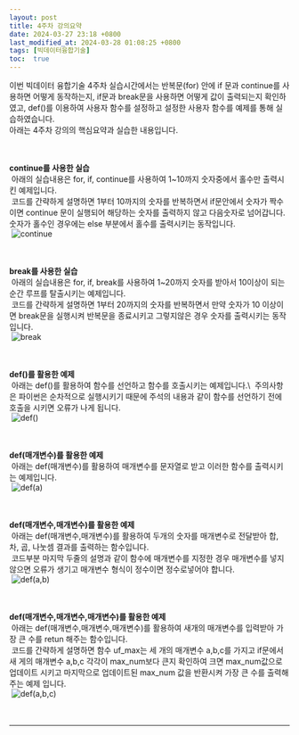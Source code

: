 ```yaml
---
layout: post
title: 4주차 강의요약
date: 2024-03-27 23:18 +0800
last_modified_at: 2024-03-28 01:08:25 +0800
tags: [빅데이터융합기술]
toc:  true
---
```



이번 빅데이터 융합기술 4주차 실습시간에서는 반복문(for) 안에 if 문과 continue를 사용하면 어떻게 동작하는지, if문과 break문을 사용하면 어떻게 값이 출력되는지 확인하였고, def()를 이용하여 사용자 함수를 설정하고 설정한 사용자 함수를 예제를 통해 실습하였습니다.\
아래는 4주차 강의의 핵심요약과 실습한 내용입니다.\
<br/> 
<br/> 

**continue를 사용한 실습**\
&nbsp;아래의 실습내용은 for, if, continue를 사용하여 1~10까지 숫자중에서 홀수만 출력시킨 예제입니다.\
&nbsp;코드를 간략하게 설명하면 1부터 10까지의 숫자를 반복하면서 if문안에서 숫자가 짝수이면 continue 문이 실행되어 해당하는 숫자를 출력하지 않고 다음숫자로 넘어갑니다. 숫자가 홀수인 경우에는 else 부분에서 홀수를 출력시키는 동작입니다.\
&nbsp;![continue](https://github.com/j-s-eee/j-s-eee/assets/163078421/985d0d53-06d7-4e82-a031-ac35450ceb80)\
<br/> 
<br/>

**break를 사용한 실습**\
&nbsp;아래의 실습내용은 for, if, break를 사용하여 1~20까지 숫자를 받아서 10이상이 되는 순간 루프를 탈출시키는 예제입니다.\
&nbsp;코드를 간략하게 설명하면 1부터 20까지의 숫자를 반복하면서 만약 숫자가 10 이상이면 break문을 실행시켜 반복문을 종료시키고 그렇지않은 경우 숫자를 출력시키는 동작입니다.\
&nbsp;![break](https://github.com/j-s-eee/j-s-eee/assets/163078421/815fbc57-8ba8-4c96-928d-a3cacde8bc0c)\
<br/>
<br/>

**def()를 활용한 예제**\
&nbsp;아래는 def()를 활용하여 함수를 선언하고 함수를 호출시키는 예제입니다.\ 
&nbsp;주의사항은 파이썬은 순차적으로 실행시키기 때문에 주석의 내용과 같이 함수를 선언하기 전에 호출을 시키면 오류가 나게 됩니다.\
&nbsp;![def()](https://github.com/j-s-eee/j-s-eee/assets/163078421/0ffbc654-bbae-460f-b1e5-0c6adda75fc0)\
<br/> 
<br/>

**def(매개변수)를 활용한 예제**\
&nbsp;아래는 def(매개변수)를 활용하여 매개변수를 문자열로 받고 이러한 함수를 출력시키는 예제입니다.\
&nbsp;![def(a)](https://github.com/j-s-eee/j-s-eee/assets/163078421/4f88344b-acc4-4279-b578-d1db09ac7812)\
<br/> 
<br/> 


**def(매개변수,매개변수)를 활용한 예제**\
&nbsp;아래는 def(매개변수,매개변수)를 활용하여 두개의 숫자를 매개변수로 전달받아 합, 차, 곱, 나눗셈 결과를 출력하는 함수입니다.\
&nbsp;코드부분 마지막 두줄의 설명과 같이 함수에 매개변수를 지정한 경우 매개변수를 넣지 않으면 오류가 생기고 매개변수 형식이 정수이면 정수로넣어야 합니다.\
&nbsp;![def(a,b)](https://github.com/j-s-eee/j-s-eee/assets/163078421/12a276fc-a6de-47bd-9010-f04caccec629)\
<br/> 
<br/> 

**def(매개변수,매개변수,매개변수)를 활용한 예제**\
&nbsp;아래는 def(매개변수,매개변수,매개변수)를 활용하여 새개의 매개변수를 입력받아 가장 큰 수를 retun 해주는 함수입니다.\
&nbsp;코드를 간략하게 설명하면 함수 uf_max는 세 개의 매개변수 a,b,c를 가지고 if문에서 새 게의 매개변수 a,b,c 각각이 max_num보다 큰지 확인하여 크면 max_num값으로 업데이트 시키고 마지막으로 업데이트된 max_num 값을 반환시켜 가장 큰 수를 출력해주는 예제 입니다.\
&nbsp;![def(a,b,c)](https://github.com/j-s-eee/j-s-eee/assets/163078421/e577de7f-ee67-467b-8a12-d2c5033fd803)\
<br/> 
<br/> 






 


 





-----

